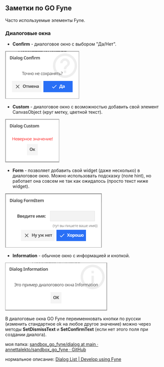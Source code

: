 ## Заметки по GO Fyne

Часто используемые элементы Fyne. 

### Диалоговые окна

- **Confirm** - диалоговое окно с выбором "Да/Нет".
<img src="dialog/img/dialog_confirm.PNG" alt="screen"/>

- **Custom** - диалоговое окно с возможностью добавить свой элемент CanvasObject (круг метку, цветной текст).
<img src="dialog/img/dialog_custom.PNG" alt="screen"/>

- **Form** - позволяет добавить свой widget (даже несколько) в диалоговое окно. Можно использовать подсказку (поле hint), но работает она совсем не так как ожидалось (просто текст ниже widget).
<img src="dialog/img/dialog_formitem.PNG" alt="screen"/>

- **Information** - обычное окно с информацией и кнопкой.
<img src="dialog/img/dialog_information.PNG" alt="screen"/>


В диалоговые окна GO Fyne переименновать кнопки по русски (изменить стандартное ok на любое другое значение) можно через методы **SetDismissText** и **SetConfirmText** (если нет этого поля при создании диалога).

моя папка: [sandbox_go_fyne/dialog at main · annettalekto/sandbox_go_fyne · GitHub](https://github.com/annettalekto/sandbox_go_fyne/tree/main/dialog)

нормальное описание: [Dialog List | Develop using Fyne](https://developer.fyne.io/explore/dialogs)
